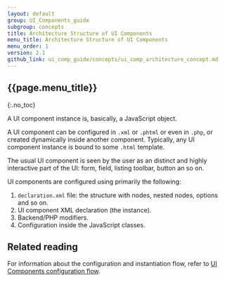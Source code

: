 ```yaml
---
layout: default
group: UI_Components_guide
subgroup: concepts
title: Architecture Structure of UI Components
menu_title: Architecture Structure of UI Components
menu_order: 1
version: 2.1
github_link: ui_comp_guide/concepts/ui_comp_architecture_concept.md
---
```


##  {{page.menu_title}}
{:.no_toc}

A UI component instance is, basically, a JavaScript object.

A UI component can be configured in `.xml` or `.phtml` or even in `.php`, or created dynamically inside another component. Typically, any UI component instance is bound to some `.html` template.

The usual UI component is seen by the user as an distinct and highly interactive part of the UI: form, field, listing toolbar, button an so on.

UI components are configured using primarily the following:

1. `declaration.xml` file: the structure with nodes, nested nodes, options and so on.
2. UI component XML declaration (the instance).
3. Backend/PHP modifiers.
4. Configuration inside the JavaScript classes.

## Related reading

For information about the configuration and instantiation flow, refer to [UI Components configuration flow]({{page.baseurl}}ui_comp_guide/concepts/ui_comp_config_flow_concept.html).
